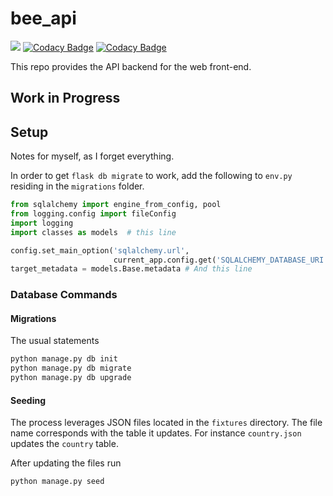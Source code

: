 # bee_api
![](https://github.com/BeeRaspberry/bee_api/workflows/build/badge.svg)
[![Codacy Badge](https://api.codacy.com/project/badge/Grade/7dcc779f81d0483d93f0e7c1c5a735e6)](https://www.codacy.com/gh/BeeRaspberry/bee_api?utm_source=github.com&amp;utm_medium=referral&amp;utm_content=BeeRaspberry/bee_api&amp;utm_campaign=Badge_Grade)
[![Codacy Badge](https://api.codacy.com/project/badge/Coverage/7dcc779f81d0483d93f0e7c1c5a735e6)](https://www.codacy.com/gh/BeeRaspberry/bee_api?utm_source=github.com&utm_medium=referral&utm_content=BeeRaspberry/bee_api&utm_campaign=Badge_Coverage)

This repo provides the API backend for the web front-end. 

## Work in Progress

## Setup
Notes for myself, as I forget everything.

In order to get `flask db migrate` to work, add the following to `env.py` residing in the `migrations` folder.

```python
from sqlalchemy import engine_from_config, pool
from logging.config import fileConfig
import logging
import classes as models  # this line

config.set_main_option('sqlalchemy.url',
                       current_app.config.get('SQLALCHEMY_DATABASE_URI'))
target_metadata = models.Base.metadata # And this line
```

### Database Commands
#### Migrations
The usual statements
```bash
python manage.py db init
python manage.py db migrate
python manage.py db upgrade
```
#### Seeding
The process leverages JSON files located in the `fixtures` directory. The file name corresponds with the table it updates. For instance `country.json` updates the `country` table.

After updating the files run
```bash
python manage.py seed
``` 
